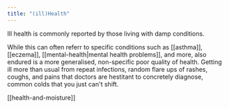 ```yaml
---
title: "(ill)Health"
---
```


Ill health is commonly reported by those living with damp conditions. 

While this can often referr to specific conditions such as [[asthma]], [[eczema]], [[mental-health|mental health problems]], and more, also endured is a more generalised, non-specific poor quality of health. 
Getting ill more than usual from repeat infections, random flare ups of rashes, coughs, and pains that doctors are hestitant to concretely diagnose, common colds that you just can't shift. 

[[health-and-moisture]]